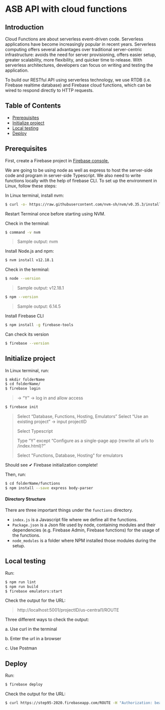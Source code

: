 


# ASB API with cloud functions
## Introduction
Cloud Functions are about serverless event-driven code. Serverless applications have become increasingly popular in recent years. Serverless computing offers several advantages over traditional server-centric infrastructure: avoids the need for server provisioning, offers easier setup, greater scalability, more flexibility, and quicker time to release. With serverless architectures, developers can focus on writing and testing the application.

To build our RESTful API using serverless technology, we use RTDB (i.e. Firebase realtime database) and Firebase cloud functions, which can be wired to respond directly to HTTP requests.


## Table of Contents
* [Prerequisites](#Prerequisites)
* [Initialize project](#Initialize-project)
* [Local testing](#Local-testing)
* [Deploy](#Deploy)

## Prerequisites
First, create a Firebase project in [Firebase console.](https://firebase.corp.google.com/)

We are going to be using node as well as express to host the server-side code and program in server-side Typescript. We also need to write functions locally with the help of firebase CLI. To set up the environment in Linux, follow these steps:

In Linux terminal, install nvm:
  ```sh
  $ curl -o- https://raw.githubusercontent.com/nvm-sh/nvm/v0.35.3/install.sh | 
  ```
Restart Terminal once before starting using NVM.

Check in the terminal:
```sh
$ command -v nvm
```
> Sample output: nvm

Install Node.js and npm:
```sh
$ nvm install v12.18.1
```
Check in the terminal:
```sh
$ node --version
```
> Sample output: v12.18.1
```sh
$ npm --version
```
> Sample output: 6.14.5

Install Firebase CLI
```sh    
$ npm install -g firebase-tools
```
Can check its version
```sh
$ firebase --version
```

## Initialize project
In Linux terminal, run:
```sh
$ mkdir folderName
$ cd folderName/
$ firebase login 
```

> -> “Y” -> log in and allow access

```sh
$ firebase init
```

> Select “Database, Functions, Hosting, Emulators”   Select “Use an
> existing project” -> input projectID
> 
> Select Typescript
> 
> Type “Y” except “Configure as a single-page app (rewrite all urls to
> /index.html)?”
> 
> Select "Functions, Database, Hosting" for emulators

Should see ✔  Firebase initialization complete!

Then, run:
```sh
$ cd folderName/functions
$ npm install --save express body-parser
```

#### Directory Structure
There are three important things under the `functions` directory.
- `index.js` is a Javascript file where we define all the functions.
- `Package.json` is a Json file used by node, containing modules and their dependencies (e.g. Firebase Admin, Firebase functions) for the usage of the functions.
- `node_modules` is a folder where NPM installed those modules during the setup.

## Local testing
Run:
```sh
$ npm run lint
$ npm run build
$ firebase emulators:start
```
Check the output for the URL:

> http://localhost:5001/projectID/us-central1/ROUTE

Three different ways to check the output:

a. Use curl in the terminal

b. Enter the url in a browser

c. Use Postman

## Deploy
Run:
```sh
$ firebase deploy
```
Check the output for the URL:
```sh
$ curl https://step95-2020.firebaseapp.com/ROUTE -H "Authorization: bearer $(gcloud auth print-identity-token)"
```
